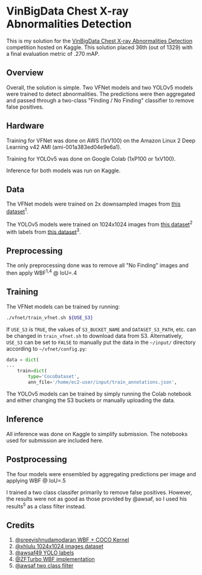 # VinBigData Chest X-ray Abnormalities Detection
This is my solution for the [VinBigData Chest X-ray Abnormalities Detection](https://www.kaggle.com/c/vinbigdata-chest-xray-abnormalities-detection) competition hosted on Kaggle.  This solution placed 36th (out of 1329) with a final evaluation metric of .270 mAP.

## Overview
Overall, the solution is simple.  Two VFNet models and two YOLOv5 models were trained to detect abnormalities.  The predictions were then aggregated and passed through a two-class "Finding / No Finding" classifier to remove false positives.

## Hardware
Training for VFNet was done on AWS (1xV100) on the Amazon Linux 2 Deep Learning v42 AMI (ami-001a383ed04e9e6a1).

Training for YOLOv5 was done on Google Colab (1xP100 or 1xV100).

Inference for both models was run on Kaggle.

## Data
The VFNet models were trained on 2x downsampled images from [this dataset](https://www.kaggle.com/sreevishnudamodaran/vinbigdata-fusing-bboxes-coco-dataset)<sup>1</sup>.

The YOLOv5 models were trained on 1024x1024 images from [this dataset](https://www.kaggle.com/xhlulu/vinbigdata-chest-xray-resized-png-1024x1024)<sup>2</sup> with labels from [this dataset](https://www.kaggle.com/awsaf49/vinbigdata-yolo-labels-dataset)<sup>3</sup>.

## Preprocessing
The only preprocessing done was to remove all "No Finding" images and then apply WBF<sup>1,4</sup> @ IoU=.4  

## Training
The VFNet models can be trained by running:
```bash
./vfnet/train_vfnet.sh ${USE_S3}
```
If `USE_S3` is `TRUE`, the values of `S3_BUCKET_NAME` and `DATASET_S3_PATH`, etc. can be changed in `train_vfnet.sh` to download data from S3.  Alternatively, `USE_S3` can be set to `FALSE` to manually put the data in the `~/input/` directory according to `~/vfnet/config.py`:

```python
data = dict(
...
    train=dict(
        type='CocoDataset',
        ann_file='/home/ec2-user/input/train_annotations.json',
```

The YOLOv5 models can be trained by simply running the Colab notebook and either changing the S3 buckets or manually uploading the data.

## Inference
All inference was done on Kaggle to simplify submission.  The notebooks used for submission are included here.

## Postprocessing
The four models were ensembled by aggregating predictions per image and applying WBF @ IoU=.5

I trained a two class classifer primarily to remove false positives.  However, the results were not as good as those provided by @awsaf, so I used his results<sup>5</sup> as a class filter instead. 

## Credits
1. [@sreevishnudamodaran WBF + COCO Kernel](https://www.kaggle.com/sreevishnudamodaran/vinbigdata-fusing-bboxes-coco-dataset)
2. [@xhlulu 1024x1024 images dataset](https://www.kaggle.com/xhlulu/vinbigdata-chest-xray-resized-png-1024x1024)
3. [@awsaf49 YOLO labels](https://www.kaggle.com/awsaf49/vinbigdata-yolo-labels-dataset) 
4. [@ZFTurbo WBF implementation](https://github.com/ZFTurbo/Weighted-Boxes-Fusion)
5. [@awsaf two class filter](https://www.kaggle.com/awsaf49/vinbigdata-2class-prediction)